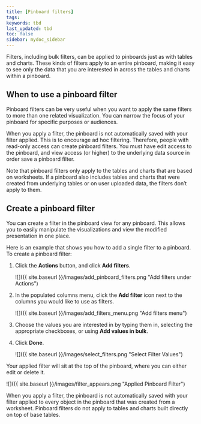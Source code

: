 ```yaml
---
title: [Pinboard filters]
tags:
keywords: tbd
last_updated: tbd
toc: false
sidebar: mydoc_sidebar
---
```

Filters, including bulk filters, can be applied to pinboards just as with tables and charts. These kinds of filters apply to an entire pinboard, making it easy to see only the data that you are interested in across the tables and charts within a pinboard.

## When to use a pinboard filter

Pinboard filters can be very useful when you want to apply the same filters to more than one related visualization. You can narrow the focus of your pinboard for specific purposes or audiences.

When you apply a filter, the pinboard is not automatically saved with your filter applied. This is to encourage ad hoc filtering. Therefore, people with read-only access can create pinboard filters. You must have edit access to the pinboard, and view access (or higher) to the underlying data source in order save a pinboard filter.

Note that pinboard filters only apply to the tables and charts that are based on worksheets. If a pinboard also includes tables and charts that were created from underlying tables or on user uploaded data, the filters don’t apply to them.

## Create a pinboard filter

You can create a filter in the pinboard view for any pinboard. This allows you to easily manipulate the visualizations and view the modified presentation in one place.

Here is an example that shows you how to add a single filter to a pinboard. To create a pinboard filter:

1. Click the **Actions** button, and click **Add filters**.

     ![]({{ site.baseurl }}/images/add_pinboard_filters.png "Add filters under Actions")

2. In the populated columns menu, click the **Add filter** icon next to the columns you would like to use as filters.

     ![]({{ site.baseurl }}/images/add_filters_menu.png "Add filters menu")

3. Choose the values you are interested in by typing them in, selecting the appropriate checkboxes, or using **Add values in bulk**.
4. Click **Done**.

     ![]({{ site.baseurl }}/images/select_filters.png "Select Filter Values")


Your applied filter will sit at the top of the pinboard, where you can either edit or delete it.

![]({{ site.baseurl }}/images/filter_appears.png "Applied Pinboard Filter")

When you apply a filter, the pinboard is not automatically saved with your filter applied to every object in the pinboard that was created from a worksheet. Pinboard filters do not apply to tables and charts built directly on top of base tables.
